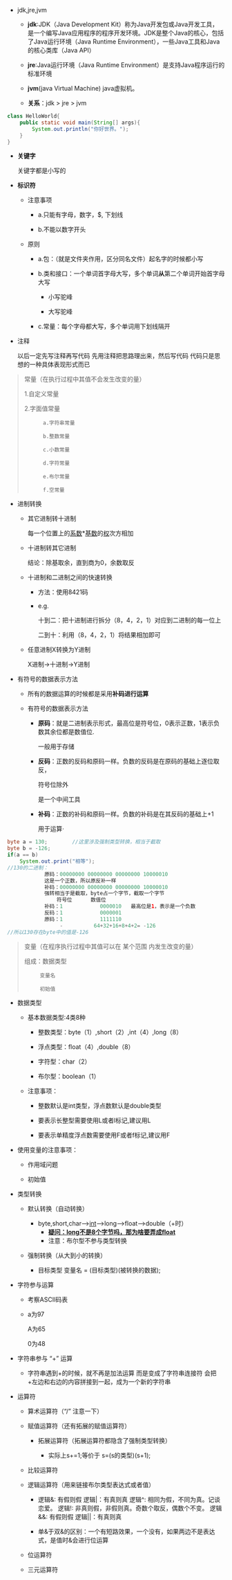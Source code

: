 - jdk,jre,jvm
  
  - **jdk**:JDK（Java Development Kit）称为Java开发包或Java开发工具， 是一个编写Java应用程序的程序开发环境。JDK是整个Java的核心，包括了Java运行环境（Java Runtime  Environment），一些Java工具和Java的核心类库（Java API）
  
  - **jre**:Java运行环境（Java Runtime Environment）是支持Java程序运行的标准环境
  
  - **jvm**(java Virtual Machine) java虚拟机。
  
  - **关系**：jdk > jre > jvm

```java
class HelloWorld{
    public static void main(String[] args){
        System.out.println("你好世界。");
    }
}
```

- **关键字**
  
  关键字都是小写的

- **标识符**
  
  - 注意事项
    
    - a.只能有字母，数字，$, 下划线
    
    - b.不能以数字开头
  
  - 原则
    
    - a.包：（就是文件夹作用，区分同名文件）起名字的时候都小写
    
    - b.类和接口：一个单词首字母大写，多个单词**从**第二个单词开始首字母大写
      
      - 小写驼峰
      
      - 大写驼峰
    
    - c.常量：每个字母都大写，多个单词用下划线隔开

- 注释
  
  以后一定先写注释再写代码
  先用注释把思路理出来，然后写代码
  代码只是思想的一种具体表现形式而已

> 常量（在执行过程中其值不会发生改变的量）
>
> 1.自定义常量
>
> 2.字面值常量
>
>           a.字符串常量
>     
>           b.整数常量
>     
>           c.小数常量
>     
>           d.字符常量
>     
>           e.布尔常量
>     
>           f.空常量

- 进制转换
  
  - 其它进制转十进制
    
    每一个位置上的<u>系数</u>*<u>基数</u>的<u>权</u>次方相加
  
  - 十进制转其它进制
    
    结论：除基取余，直到商为0，余数取反
  
  - 十进制和二进制之间的快速转换
    
    - 方法：使用8421码
    
    - e.g.
      
      十到二：把十进制进行拆分（8，4，2，1）对应到二进制的每一位上
      
      二到十：利用（8，4，2，1）将结果相加即可
  
  - 任意进制X转换为Y进制
    
    X进制->十进制->Y进制

- 有符号的数据表示方法
  
  - 所有的数据运算的时候都是采用**补码进行运算**
  
  - 有符号的数据表示方法
    
    - **原码**：就是二进制表示形式，最高位是符号位，0表示正数，1表示负数其余位都是数值位.
      
      一般用于存储
    
    - **反码**：正数的反码和原码一样。负数的反码是在原码的基础上逐位取反， 
      
        符号位除外
      
      是一个中间工具
    
    - **补码**：正数的补码和原码一样。负数的补码是在其反码的基础上+1
      
      用于运算·

```java
byte a = 130;        //这里涉及强制类型转换，相当于截取
byte b = -126;
if(a == b)
    System.out.print("相等");
//130的二进制：
			原码：00000000 00000000 00000000 10000010
			这是一个正数，所以原反补一样
			补码：00000000 00000000 00000000 10000010
			强转相当于是截取，byte占一个字节，截取一个字节
				符号位	     数值位
			补码：1			0000010   最高位是1，表示是一个负数
			反码：1			0000001
			原码：1			1111110
				 -			64+32+16+8+4+2= -126
//所以130存在byte中的值是-126
```

> 变量（在程序执行过程中其值可以在 某个范围 内发生改变的量）
>
> 组成：数据类型
>
>          变量名
>     
>          初始值

- 数据类型
  
  - 基本数据类型:4类8种
    
    - 整数类型：byte（1）,short（2）,int（4）,long（8）
    
    - 浮点类型：float（4）,double（8）
    
    - 字符型：char（2）
    
    - 布尔型：boolean（1）
  
  - 注意事项：
    
    - 整数默认是int类型，浮点数默认是double类型
    
    - 要表示长整型需要使用L或者l标记,建议用L
    
    - 要表示单精度浮点数需要使用F或者f标记,建议用F

- 使用变量的注意事项：
  
  - 作用域问题
  
  - 初始值

- 类型转换
  
  - 默认转换（自动转换）
    
    - byte,short,char--><u>int</u>-->long-->float-->double（+时）
      - <u>**疑问：long不是8个字节吗，那为啥要弄成float**</u>
      - 注意：布尔型不参与类型转换
  
  - 强制转换（从大到小的转换）
    
    - 目标类型 变量名 = (目标类型)(被转换的数据);

- 字符参与运算
  
  - 考察ASCII码表
  
  - a为97
    
    A为65
    
    0为48

- 字符串参与 “+” 运算
  
  - 字符串遇到+的时候，就不再是加法运算
    而是变成了字符串连接符
    会把+左边和右边的内容拼接到一起，成为一个新的字符串

- 运算符
  
  - 算术运算符（“/” 注意一下）
  
  - 赋值运算符（还有拓展的赋值运算符）
    
    - 拓展运算符（拓展运算符都隐含了强制类型转换）
      
      - 实际上s+=1;等价于 s=(s的类型)(s+1);
  
  - 比较运算符
  
  - 逻辑运算符（用来链接布尔类型表达式或者值）
    
    - 逻辑&: 有假则假
      逻辑|：有真则真
      逻辑^: 相同为假，不同为真。记谈恋爱。
      逻辑!: 非真则假，非假则真。奇数个取反，偶数个不变。
      逻辑&&: 有假则假
      逻辑||：有真则真
    
    - 单&于双&的区别：一个有短路效果，一个没有，如果两边不是表达式，是值时&会进行位运算
  
  - 位运算符
  
  - 三元运算符